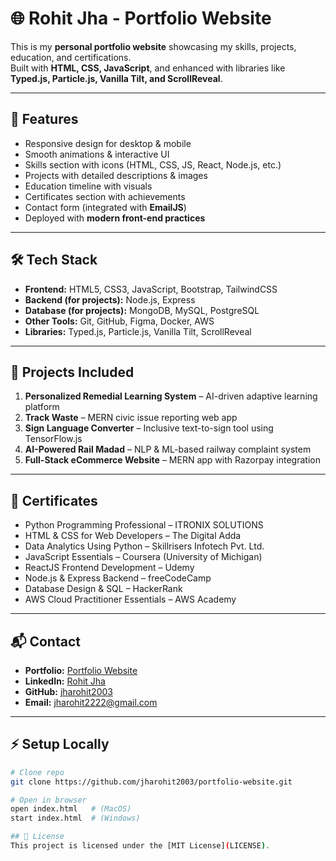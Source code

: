 # 🌐 Rohit Jha - Portfolio Website

This is my **personal portfolio website** showcasing my skills, projects, education, and certifications.  
Built with **HTML, CSS, JavaScript**, and enhanced with libraries like **Typed.js, Particle.js, Vanilla Tilt, and ScrollReveal**.  

---

## 📌 Features
- Responsive design for desktop & mobile
- Smooth animations & interactive UI
- Skills section with icons (HTML, CSS, JS, React, Node.js, etc.)
- Projects with detailed descriptions & images
- Education timeline with visuals
- Certificates section with achievements
- Contact form (integrated with **EmailJS**)
- Deployed with **modern front-end practices**

---

## 🛠️ Tech Stack
- **Frontend:** HTML5, CSS3, JavaScript, Bootstrap, TailwindCSS
- **Backend (for projects):** Node.js, Express
- **Database (for projects):** MongoDB, MySQL, PostgreSQL
- **Other Tools:** Git, GitHub, Figma, Docker, AWS
- **Libraries:** Typed.js, Particle.js, Vanilla Tilt, ScrollReveal

---

## 🚀 Projects Included
1. **Personalized Remedial Learning System** – AI-driven adaptive learning platform  
2. **Track Waste** – MERN civic issue reporting web app  
3. **Sign Language Converter** – Inclusive text-to-sign tool using TensorFlow.js  
4. **AI-Powered Rail Madad** – NLP & ML-based railway complaint system  
5. **Full-Stack eCommerce Website** – MERN app with Razorpay integration  

---

## 📜 Certificates
- Python Programming Professional – ITRONIX SOLUTIONS  
- HTML & CSS for Web Developers – The Digital Adda  
- Data Analytics Using Python – Skillrisers Infotech Pvt. Ltd.  
- JavaScript Essentials – Coursera (University of Michigan)  
- ReactJS Frontend Development – Udemy  
- Node.js & Express Backend – freeCodeCamp  
- Database Design & SQL – HackerRank  
- AWS Cloud Practitioner Essentials – AWS Academy  

---

## 📬 Contact
- **Portfolio:** [Portfolio Website](https://your-deployed-link.com)  
- **LinkedIn:** [Rohit Jha](https://www.linkedin.com/in/rohit-jha-bb4916249)  
- **GitHub:** [jharohit2003](https://github.com/jharohit2003)  
- **Email:** jharohit2222@gmail.com  

---

## ⚡ Setup Locally
```bash
# Clone repo
git clone https://github.com/jharohit2003/portfolio-website.git

# Open in browser
open index.html   # (MacOS)
start index.html  # (Windows)

## 📜 License
This project is licensed under the [MIT License](LICENSE).


